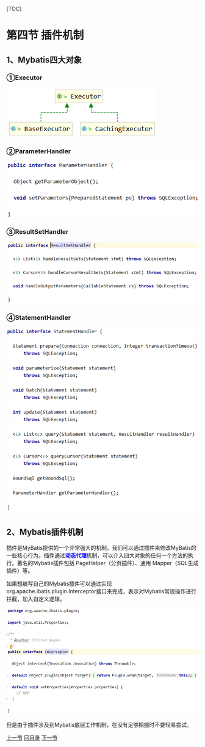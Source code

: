 [TOC]

# 第四节 插件机制

## 1、Mybatis四大对象

### ①Executor

![images](images/img008.png)



### ②ParameterHandler

![images](images/img004.png)



### ③ResultSetHandler

![images](images/img005.png)



### ④StatementHandler

![images](images/img006.png)



## 2、Mybatis插件机制

插件是MyBatis提供的一个非常强大的机制，我们可以通过插件来修改MyBatis的一些核心行为。插件通过<span style="color:blue;font-weight:bold;">动态代理</span>机制，可以介入四大对象的任何一个方法的执行。著名的Mybatis插件包括 PageHelper（分页插件）、通用 Mapper（SQL生成插件）等。



如果想编写自己的Mybatis插件可以通过实现org.apache.ibatis.plugin.Interceptor接口来完成，表示对Mybatis常规操作进行拦截，加入自定义逻辑。

![images](images/img007.png)

但是由于插件涉及到Mybatis底层工作机制，在没有足够把握时不要轻易尝试。



[上一节](verse03.html) [回目录](index.html) [下一节](verse05.html)